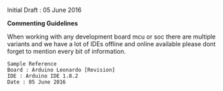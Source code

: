 Initial Draft : 05 June 2016 

**Commenting Guidelines**

When working with any development board mcu or soc there are multiple variants and we have a lot of IDEs offline and online available please dont forget to mention every bit of information.

    Sample Reference
	Board : Arduino Leonardo [Revision]  
    IDE : Arduino IDE 1.8.2
    Date : 05 June 2016
